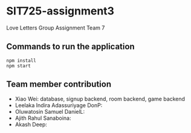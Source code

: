 # SIT725-assignment3
Love Letters Group Assignment Team 7
## Commands to run the application
```
npm install
npm start
```
## Team member contribution
* Xiao Wei: database, signup backend, room backend, game backend
* Leelaka Indira Adassuriyage DonP:
* Oluwatosin Samuel DanielL:
* Ajith Rahul Sanaboina:
* Akash Deep:

